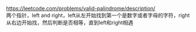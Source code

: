 https://leetcode.com/problems/valid-palindrome/description/  
两个指针，left and right，left从左开始找到第一个是数字或者字母的字符，right从右边开始找，然后判断是否相等，直到left和right相遇